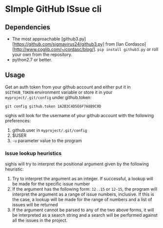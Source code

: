 # SImple GitHub ISsue cli #

## Dependencies ##

+ The most approachable [github3.py][https://github.com/sigmavirus24/github3.py] from [Ian Cordasco][http://www.coglib.com/~icordasc/blog/].
  `pip install github3.py` or roll your own from the repository.
+ python2.7 or better.

## Usage ##

Get an auth token from your github account and either put it in `$GITHUB_TOKEN` environment variable or store it in your `myproject/.git/config` under github.token:

`git config github.token 1A2B3C4D5E6F7A8B9C0D`

sighis will look for the username of your github account with the following preferences:

1. github.user in `myproject/.git/config` 
2. $USER
3. `-u` parameter value to the program

### Issue lookup heuristics ###

sighis will try to interpret the positional argument given by the following heuristic:

1. Try to interpret the argument as an integer. If successful, a lookup will be made for the specific issue number
2. If the argument has the following form: `12..15` or `12-15`, the program will interpret the argument as a range of issue numbers, inclusive. If this is the case, a lookup will be made for the range of numbers and a list of issues will be returned
3. If the argument cannot be parsed to any of the two above forms, it will be interpreted as a search string and a search will be performed against all the issues in the project.
